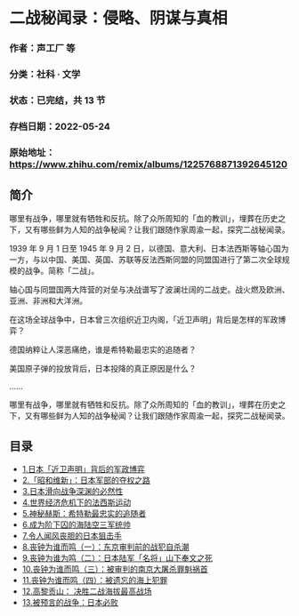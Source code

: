 # 二战秘闻录：侵略、阴谋与真相

### 作者：声工厂 等

### 分类：社科 · 文学

### 状态：已完结，共 13 节

### 存档日期：2022-05-24

### 原始地址：https://www.zhihu.com/remix/albums/1225768871392645120


## 简介
哪里有战争，哪里就有牺牲和反抗。除了众所周知的「血的教训」，埋葬在历史之下，又有哪些鲜为人知的战争秘闻？让我们跟随作家周渝一起，探究二战秘闻录。


1939 年 9 月 1 日至 1945 年 9 月 2 日，以德国、意大利、日本法西斯等轴心国为一方，与以中国、美国、英国、苏联等反法西斯同盟的同盟国进行了第二次全球规模的战争。简称「二战」。


轴心国与同盟国两大阵营的对垒与决战谱写了波澜壮阔的二战史。战火燃及欧洲、亚洲、非洲和大洋洲。


在这场全球战争中，日本曾三次组织近卫内阁，「近卫声明」背后是怎样的军政博弈？


德国纳粹让人深恶痛绝，谁是希特勒最忠实的追随者？


美国原子弹的投放背后，日本投降的真正原因是什么？


......


哪里有战争，哪里就有牺牲和反抗。除了众所周知的「血的教训」，埋葬在历史之下，又有哪些鲜为人知的战争秘闻？让我们跟随作家周渝一起，探究二战秘闻录。




## 目录
- [1.日本「近卫声明」背后的军政博弈](1.日本「近卫声明」背后的军政博弈.md)
- [2.「昭和维新」：日本军部的夺权之路](2.「昭和维新」：日本军部的夺权之路.md)
- [3.日本滑向战争深渊的必然性](3.日本滑向战争深渊的必然性.md)
- [4.世界经济危机下的法西斯运动](4.世界经济危机下的法西斯运动.md)
- [5.神秘赫斯：希特勒最忠实的追随者](5.神秘赫斯：希特勒最忠实的追随者.md)
- [6.成为阶下囚的海陆空三军统帅](6.成为阶下囚的海陆空三军统帅.md)
- [7.令人闻风丧胆的日本狙击手](7.令人闻风丧胆的日本狙击手.md)
- [8.丧钟为谁而鸣（一）：东京审判前的战犯自杀潮](8.丧钟为谁而鸣（一）：东京审判前的战犯自杀潮.md)
- [9.丧钟为谁为鸣（二）：日本陆军「名将」山下奉文之死](9.丧钟为谁为鸣（二）：日本陆军「名将」山下奉文之死.md)
- [10.丧钟为谁而鸣（三）：被审判的南京大屠杀罪魁祸首](10.丧钟为谁而鸣（三）：被审判的南京大屠杀罪魁祸首.md)
- [11.丧钟为谁而鸣（四）：被遗忘的海上犯罪](11.丧钟为谁而鸣（四）：被遗忘的海上犯罪.md)
- [12.高黎贡山： 决胜二战海拔最高战场](12.高黎贡山：%20决胜二战海拔最高战场.md)
- [13.被预言的战争：日本必败](13.被预言的战争：日本必败.md)